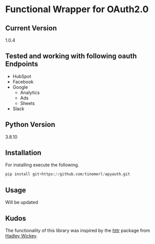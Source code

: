 # Functional Wrapper for OAuth2.0

## Current Version
1.0.4

## Tested and working with following oauth Endpoints
* HubSpot
* Facebook
* Google
    * Analytics
    * Ads
    * Sheets
* Slack

## Python Version
3.8.10

## Installation
For installing execute the following.
```python
pip install git+https://github.com/tinomerl/apyauth.git
```

## Usage
Will be updated

## Kudos
The functionality of this library was inspired by the [httr](https://github.com/r-lib/httr) package from [Hadley Wickey](http://hadley.nz/).
